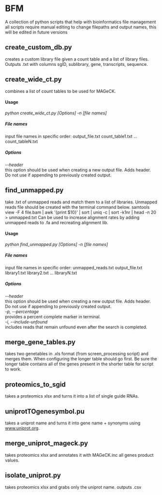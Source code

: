 # BFM
A collection of python scripts that help with bioinformatics file management
all scripts require manual editing to change filepaths and output names, this will be edited in future versions

## create_custom_db.py
creates a custom library file given a count table and a list of library files. Outputs .txt with columns sgID, sublibrary, gene, transcripts, sequence.

## create_wide_ct.py
combines a list of count tables to be used for MAGeCK.

#### Usage

*python create_wide_ct.py [Options] -n [file names]*

##### File names
input file names in specific order: output_file.txt count_table1.txt ... count_tableN.txt

##### Options 
*--header*    
this option should be used when creating a new output file. Adds header. Do not use if appending to previously created output.   

## find_unmapped.py
take .txt of unmapped reads and match them to a list of libraries. Unmapped reads file should be created with the terminal command below. 
samtools view -F 4 file.bam | awk '{print $10}' | sort | uniq -c | sort -k1nr | head -n 20 > unmapped.txt
Can be used to increase alignment rates by adding unmapped reads to .fa and recreating alignment lib.

#### Usage

*python find_unmapped.py [Options] -n [file names]*

##### File names
input file names in specific order:
unmapped_reads.txt output_file.txt library1.txt library2.txt ... libraryN.txt

##### Options
*--header*     
this option should be used when creating a new output file. Adds header. Do not use if appending to previously created output.       
*-p, --percentage*          
provides a percent complete marker in terminal.    
*-i, --include-unfound*     
includes reads that remain unfound even after the search is completed.   

## merge_gene_tables.py
takes two genetables in .xls format (from screen_processing script) and merges them. When configuring the longer table should go first. Be sure the longer table contains all of the genes present in the shorter table for script to work. 

## proteomics_to_sgid
takes a proteomics xlsx and turns it into a list of single guide RNAs.

## uniprotTOgenesymbol.pu
takes a uniprot name and turns it into gene name + synonyms using www.uniprot.org.

## merge_uniprot_mageck.py
takes proteomics xlsx and annotates it with MAGeCK.inc all genes product values.

## isolate_uniprot.py
takes proteomics xlsx and grabs only the uniprot name. outputs .csv
